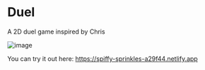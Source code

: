 # Duel
A 2D duel game inspired by Chris

![image](https://user-images.githubusercontent.com/93302780/168377119-a448e6d3-fab8-46f4-94ff-8417bee41725.png)

You can try it out here: https://spiffy-sprinkles-a29f44.netlify.app
